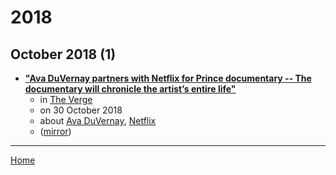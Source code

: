 # 2018

## October 2018 (1)

 - [**"Ava DuVernay partners with Netflix for Prince documentary -- The documentary will chronicle the artist’s entire life"**](https://www.theverge.com/2018/10/30/18043016/prince-documentary-netflix-ava-duvernay)
    - in [The Verge](../../publications/the-verge/index.md)
    - on 30 October 2018
    - about [Ava DuVernay](../../topics/ava-duvernay/index.md), [Netflix](../../topics/netflix/index.md)
    - ([mirror](https://web.archive.org/web/*/https://www.theverge.com/2018/10/30/18043016/prince-documentary-netflix-ava-duvernay))

----

[Home](../index.md)
